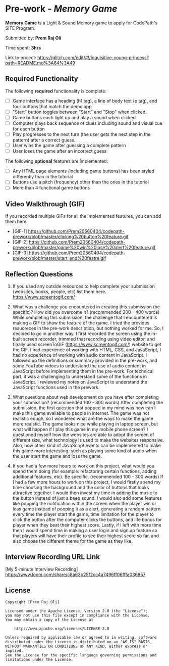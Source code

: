 # Pre-work - *Memory Game*

**Memory Game** is a Light & Sound Memory game to apply for CodePath's SITE Program. 

Submitted by: **Prem Raj Oli**

Time spent: **3hrs**

Link to project: https://glitch.com/edit/#!/inquisitive-young-princess?path=README.md%3A64%3A49

## Required Functionality

The following **required** functionality is complete:

* [ ] Game interface has a heading (h1 tag), a line of body text (p tag), and four buttons that match the demo app
* [ ] "Start" button toggles between "Start" and "Stop" when clicked. 
* [ ] Game buttons each light up and play a sound when clicked. 
* [ ] Computer plays back sequence of clues including sound and visual cue for each button
* [ ] Play progresses to the next turn (the user gets the next step in the pattern) after a correct guess. 
* [ ] User wins the game after guessing a complete pattern
* [ ] User loses the game after an incorrect guess

The following **optional** features are implemented:

* [ ] Any HTML page elements (including game buttons) has been styled differently than in the tutorial
* [ ] Buttons use a pitch (frequency) other than the ones in the tutorial
* [ ] More than 4 functional game buttons

## Video Walkthrough (GIF)

If you recorded multiple GIFs for all the implemented features, you can add them here:
* [GIF-1] https://github.com/Prem20560404/codepath-prework/blob/master/clicking%20button%20feature.gif
* [GIF-2] https://github.com/Prem20560404/codepath-prework/blob/master/game%20win%20lose%20alert%20feature.gif
* [GIF-3] https://github.com/Prem20560404/codepath-prework/blob/master/start_end%20featre.gif

## Reflection Questions
1. If you used any outside resources to help complete your submission (websites, books, people, etc) list them here. 
https://www.screentogif.com/

2. What was a challenge you encountered in creating this submission (be specific)? How did you overcome it? (recommended 200 - 400 words) 
While completing this submission, the challenge that I encountered is making a GIF to show the feature of the game. I tried the provides resuoreces in the pre-work description, but nothing worked for me. So, I decided to go in another way. I first recorded the screen using the in-built screen recorder, trimmed that recording using video editor, and finally used screenToGIF (https://www.screentogif.com/) website to get the GIF. I had experience of working with HTML, CSS, and JavaScript, I had no experience of working with audio content in JavaScript. I followed up the definitions or summary provided in the pre-work, and some YouTube vidoes to understand the use of audio content in JavaScript before implementing them in the pre-work. For technical part, it was a challenging to understand some of the functions in JavaScript. I reviewed my notes on JavaScript to understand the JavaScript functions used in the prework.

3. What questions about web development do you have after completing your submission? (recommended 100 - 300 words) 
After completing the submission, the first question that popped in my mind was how can I make this game available to people in internet. The game was not realistic eough, so I wondered what are the ways to make the game more realstic. The game looks nice while playing in laptop screen, but what will happen if I play this game in my mobile phone screen? I questioned myself how the websites are able to adopt the screen of different size, what technology is used to make the websites responsive. Also, how other kind of JavaScript events can be implemented to make this game more interesting, such as playing some kind of audio when the user start the game and loss the game.  

4. If you had a few more hours to work on this project, what would you spend them doing (for example: refactoring certain functions, adding additional features, etc). Be specific. (recommended 100 - 300 words) 
If I had a few more hours to work on this project, I would firstly spend my time choosing the background and the color of buttons that looks attractive together. I would then invest my time in adding the music to the button instead of just a beep sound. I would also add some features like popping the notification within the screen when the player win or loss game instead of pooping it as a alert, generating a random pattern every time the player start the game, time limitation for the player to click the button after the computer clicks the buttons, and life bonus for player when they beat their highest score. Lastly, if I left with more time then I would spend time in making a user login and sign up feature so that players will have their profile to see their highest score so far, and also choose the different theme for the game as they like.



## Interview Recording URL Link

[My 5-minute Interview Recording]
https://www.loom.com/share/c8a63b25f2cc4a7496ff06fffa036857


## License

    Copyright [Prem Raj Oli]

    Licensed under the Apache License, Version 2.0 (the "License");
    you may not use this file except in compliance with the License.
    You may obtain a copy of the License at

        http://www.apache.org/licenses/LICENSE-2.0

    Unless required by applicable law or agreed to in writing, software
    distributed under the License is distributed on an "AS IS" BASIS,
    WITHOUT WARRANTIES OR CONDITIONS OF ANY KIND, either express or implied.
    See the License for the specific language governing permissions and
    limitations under the License.
